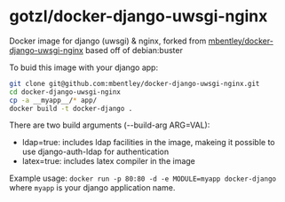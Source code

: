 gotzl/docker-django-uwsgi-nginx
==================

Docker image for django (uwsgi) & nginx, forked from [mbentley/docker-django-uwsgi-nginx](https://github.com/mbentley/docker-django-uwsgi-nginx)
based off of debian:buster

To buid this image with your django app:
```bash
git clone git@github.com:mbentley/docker-django-uwsgi-nginx.git
cd docker-django-uwsgi-nginx
cp -a __myapp__/* app/
docker build -t docker-django .
```
There are two build arguments (--build-arg ARG=VAL):
* ldap=true: includes ldap facilities in the image, makeing it possible to use django-auth-ldap for authentication
* latex=true: includes latex compiler in the image

Example usage:
`docker run -p 80:80 -d -e MODULE=myapp docker-django`
where `myapp` is your django application name.
